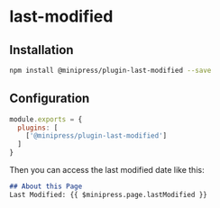 
# last-modified
## Installation
```sh
npm install @minipress/plugin-last-modified --save
```

## Configuration
```js
module.exports = {
  plugins: [
    ['@minipress/plugin-last-modified']
  ]
}
```

Then you can access the last modified date like this:

```md
## About this Page
Last Modified: {{ $minipress.page.lastModified }}
```